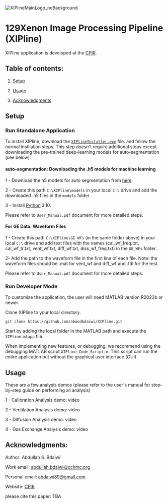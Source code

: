 ![XIPlineMainLogo_noBackground](https://github.com/aboodbdaiwi/HP129Xe_Analysis_App/assets/36932337/ee751c64-065b-4d8c-94b3-5edc89e14ac1)

# 129Xenon Image Processing Pipeline (XIPline)

XIPline application is developed at the [CPIR](https://www.cincinnatichildrens.org/research/divisions/c/cpir). 

## Table of contents:

1. [Setup](#setup)

2. [Usage](#Usage)

3. [Acknowledgments](#acknowledgements)


## Setup
### Run Standalone Application
To install XIPline, download the [`XIPlineInstaller.exe`](https://drive.google.com/drive/folders/1CIFWiEEHiJ0wWNwVQTAFq40OrirYuE7q?usp=drive_link) file. and fellow the normal instllation steps. This step doesn't require additional steps except downloading the pre-trained deep-learning models for auto-segmentation (see below). 

#### auto-segmentation: Downloading the .h5 models for machine learning
1 - Download the h5 models for auto segmentation from [here](https://drive.google.com/drive/folders/1CIFWiEEHiJ0wWNwVQTAFq40OrirYuE7q?usp=drive_link).

2 - Create this path `C:\XIPline\models` in your local `C:\` drive and add the downloaded .h5 files in the `models` folder. 

3 - Install [Python](https://www.python.org/downloads/) 3.10. 

Please refer to `User_Manual.pdf` document for more detailed steps. 

#### For GE Data: Waveform Files
1 - Create this path `C:\XIPline\GE_WFs` (in the same folder above) in your local `C:\` drive and add text files with the names (cal_wf_freq.txt, cal_wf_tr.txt, vent_wf.txt, diff_wf.txt, diss_wf_freq.txt) in the `GE_WFs` folder. 

2- Add the path to the waveform file in the first line of each file. Note: the waveform files should be .mat for vent_wf and diff_wf and .fdl for the rest. 

Please refer to `User_Manual.pdf` document for more detailed steps. 

### Run Developer Mode 

To customize the application, the user will need MATLAB version R2023b or newer. 

Clone XIPline to your local directory.

```
git clone https://github.com/aboodbdaiwi/XIPline.git
```

Start by adding the local folder in the MATLAB path and execute the `XIPline.mlapp` file. 

When implementing new features, or debugging, we recommend using the debugging MATLAB script `XIPline_Code_Script.m`. This script can run the entire application but without the graphical user interface (GUI). 

## Usage
These are a few analysis demos (please refer to the user's manual for step-by-step guide on performing all analysis)

1 - Calibration Analysis demo:
video

2 - Ventilation Analysis demo:
video

3 - Diffusion Analysis demo:
video

4 - Gas Exchange Analysis demo:
video

## Acknowledgments:
Author: Abdullah S. Bdaiwi

Work email: abdullah.bdaiwi@cchmc.org

Personal email: abdaiwi89@gmail.com

Website: [CPIR](https://www.cincinnatichildrens.org/research/divisions/c/cpir)

please cite this paper: TBA

